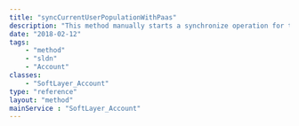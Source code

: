 ```yaml
---
title: "syncCurrentUserPopulationWithPaas"
description: "This method manually starts a synchronize operation for the current IBMid-authenticated user population of a linked account pair. 'Manually' means 'independent of an account link operation'. "
date: "2018-02-12"
tags:
    - "method"
    - "sldn"
    - "Account"
classes:
    - "SoftLayer_Account"
type: "reference"
layout: "method"
mainService : "SoftLayer_Account"
---
```

